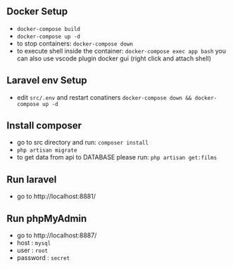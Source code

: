 ## Docker Setup
- `docker-compose build`
- `docker-compose up -d`
- to stop containers: `docker-compose down`
- to execute shell inside the container: `docker-compose exec app bash` 
  you can also use vscode plugin docker gui (right click and attach shell)

## Laravel env Setup
- edit `src/.env` and restart conatiners `docker-compose down && docker-compose up -d`

## Install composer
 - go to src directory and run: `composer install`
 - `php artisan migrate`
 - to get data from api to DATABASE please run: `php artisan get:films`

## Run laravel
- go to http://localhost:8881/

## Run phpMyAdmin
- go to http://localhost:8887/
- host : `mysql`
- user : `root`
- password : `secret`
